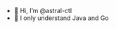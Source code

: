 - 👋 Hi, I’m @astral-ctl
- 👀 I only understand Java and Go

<!---
astral-ctl/astral-ctl is a ✨ special ✨ repository because its `README.md` (this file) appears on your GitHub profile.
You can click the Preview link to take a look at your changes.
--->

